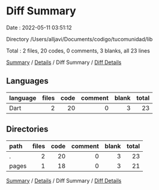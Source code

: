 # Diff Summary

Date : 2022-05-11 03:51:12

Directory /Users/alljavi/Documents/codigo/tucomunidad/lib

Total : 2 files,  20 codes, 0 comments, 3 blanks, all 23 lines

[Summary](results.md) / [Details](details.md) / Diff Summary / [Diff Details](diff-details.md)

## Languages
| language | files | code | comment | blank | total |
| :--- | ---: | ---: | ---: | ---: | ---: |
| Dart | 2 | 20 | 0 | 3 | 23 |

## Directories
| path | files | code | comment | blank | total |
| :--- | ---: | ---: | ---: | ---: | ---: |
| . | 2 | 20 | 0 | 3 | 23 |
| pages | 1 | 18 | 0 | 3 | 21 |

[Summary](results.md) / [Details](details.md) / Diff Summary / [Diff Details](diff-details.md)